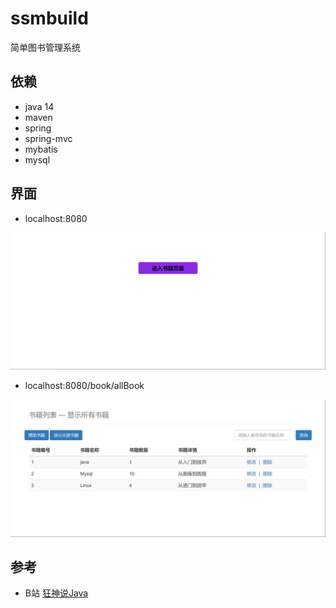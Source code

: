 # ssmbuild

简单图书管理系统

## 依赖

- java 14
- maven
- spring
- spring-mvc
- mybatis
- mysql

## 界面

- localhost:8080

<div align="center"><img src="img/index.png" width = "600" /></div>

- localhost:8080/book/allBook

<div align="center"><img src="img/test.png" width = "600" /></div>

## 参考

- B站 [狂神说Java](https://www.bilibili.com/video/BV1aE41167Tu?p=17)